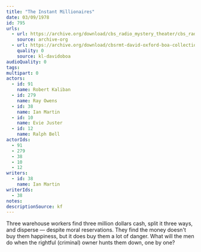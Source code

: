 ```yaml
---
title: "The Instant Millionaires"
date: 03/09/1978
id: 795
urls: 
  - url: https://archive.org/download/cbs_radio_mystery_theater/cbs_radio_mystery_theater-0751-0800.zip/cbs_radio_mystery_theater-0751-0800%2Fcbsrmt_0795_the_instant_millionaires.mp3
    source: archive-org
  - url: https://archive.org/download/cbsrmt-david-oxford-boa-collection/CBSRMT-780309-0795-The-Instant-Millionaires-(32-22)-[2007]-{BoA}.mp3
    quality: 0
    source: kl-davidoboa
audioQuality: 0
tags: 
multipart: 0
actors:  
  - id: 91
    name: Robert Kaliban  
  - id: 279
    name: Ray Owens  
  - id: 38
    name: Ian Martin  
  - id: 10
    name: Evie Juster  
  - id: 12
    name: Ralph Bell
actorIds:  
  - 91  
  - 279  
  - 38  
  - 10  
  - 12
writers:  
  - id: 38
    name: Ian Martin
writerIds:  
  - 38
notes: 
descriptionSource: kf
---
```

Three warehouse workers find three million dollars cash, split it three ways, and disperse — despite moral reservations. They find the money doesn't buy them happiness, but it does buy them a lot of danger. What will the men do when the rightful (criminal) owner hunts them down, one by one?